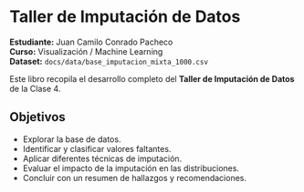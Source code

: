# Taller de Imputación de Datos

**Estudiante:** Juan Camilo Conrado Pacheco  
**Curso:** Visualización / Machine Learning  
**Dataset:** `docs/data/base_imputacion_mixta_1000.csv`

Este libro recopila el desarrollo completo del **Taller de Imputación de Datos** de la Clase 4.

## Objetivos
- Explorar la base de datos.
- Identificar y clasificar valores faltantes.
- Aplicar diferentes técnicas de imputación.
- Evaluar el impacto de la imputación en las distribuciones.
- Concluir con un resumen de hallazgos y recomendaciones.